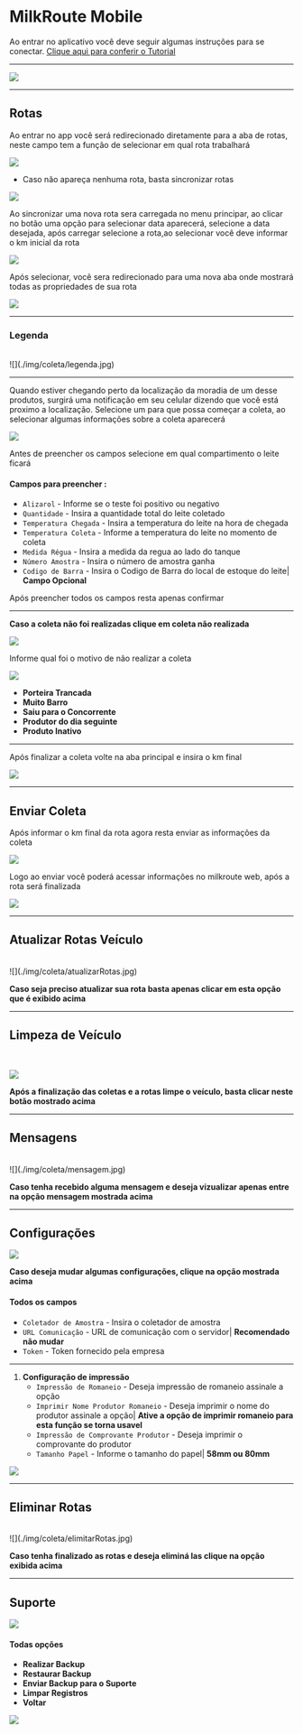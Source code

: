 # MilkRoute Mobile

Ao entrar no aplicativo você deve seguir algumas instruções para se conectar. [Clique aqui para conferir o Tutorial](https://youtu.be/i1GYTs2Ctr4)
***
![](./img/coleta/home.jpg)
<br>
***

## Rotas
Ao entrar no app você será redirecionado diretamente para a aba de rotas, neste campo tem a função de 
selecionar em qual rota trabalhará

![](./img/coleta/rotas.jpg)

* Caso não apareça nenhuma rota, basta sincronizar rotas

![](./img/coleta/sincronizarRotas.jpg)

Ao sincronizar uma nova rota sera carregada no menu principar, ao clicar no botão uma opção para selecionar data
aparecerá, selecione a data desejada, após carregar selecione a rota,ao selecionar você deve informar o km inicial da 
rota

![](./img/coleta/selecionar.png)

Após selecionar, você sera redirecionado para uma nova aba onde mostrará todas as propriedades de sua rota

![](./img/coleta/produtores.jpg)
***
### Legenda
<br>
![](./img/coleta/legenda.jpg)

***

Quando estiver chegando perto da localização da moradia de um desse produtos, surgirá uma notificação em seu celular dizendo que você está proximo a localização. Selecione um para que possa começar a coleta, ao selecionar algumas informações sobre a coleta aparecerá

![](./img/coleta/produtorInfo.jpg)

Antes de preencher os campos selecione em qual compartimento o leite ficará
#### **Campos para preencher :**

* `Alizarol` - Informe se o teste foi positivo ou negativo
* `Quantidade` - Insira a quantidade total do leite coletado
* `Temperatura Chegada` - Insira a temperatura do leite na hora de chegada
* `Temperatura Coleta` - Informe a temperatura do leite no momento de coleta
* `Medida Régua` - Insira a medida da regua ao lado do tanque 
* `Número Amostra` - Insira o número de amostra ganha
* `Codigo de Barra` - Insira o Codigo de Barra do local de estoque do leite| **Campo Opcional**

Após preencher todos os campos resta apenas confirmar
***

**Caso a coleta não foi realizadas clique em coleta não realizada**

![](./img/coleta/coletaNaoRealizada.jpg)

Informe qual foi o motivo de não realizar a coleta

![](./img/coleta/motivo.jpg)

* **Porteira Trancada**
* **Muito Barro**
* **Saiu para o Concorrente**
* **Produtor do dia seguinte**
* **Produto Inativo**
***
Após finalizar a coleta volte na aba principal e insira o km final

![](./img/coleta/kmFinal.jpg)
***

## Enviar Coleta

Após informar o km final da rota agora resta enviar as informações da coleta

![](./img/coleta/enviarColeta.jpg)

Logo ao enviar você poderá acessar informações no milkroute web, após a rota será finalizada

![](./img/coleta/rotaFinalizada.jpg)
***

## Atualizar Rotas Veículo
<br>
![](./img/coleta/atualizarRotas.jpg)

**Caso seja preciso atualizar sua rota basta apenas clicar em esta opção que é exibido acima**
***
## Limpeza de Veículo
<br>

![](./img/coleta/limpezaVeiculo.jpg)

**Após a finalização das coletas e a rotas limpe o veículo, basta clicar neste botão mostrado acima**
***

## Mensagens 
<br>
![](./img/coleta/mensagem.jpg)

**Caso tenha recebido alguma mensagem e deseja vizualizar apenas entre na opção mensagem mostrada acima**
***

## Configurações

![](./img/coleta/configs.jpg)

**Caso deseja mudar algumas configurações, clique na opção mostrada acima**

#### **Todos os campos**

* `Coletador de Amostra` - Insira o coletador de amostra
* `URL Comunicação` - URL de comunicação com o servidor| **Recomendado não mudar**
* `Token` - Token fornecido pela empresa
****
1. **Configuração de impressão**
    - `Impressão de Romaneio` - Deseja impressão de romaneio assinale a opção
    - `Imprimir Nome Produtor Romaneio` - Deseja imprimir o nome do produtor assinale a opção| **Ative a opção de imprimir romaneio para esta função se torna usavel**
    - `Impressão de Comprovante Produtor` - Deseja imprimir o comprovante do produtor
    - `Tamanho Papel` - Informe o tamanho do papel| **58mm ou 80mm**

![](./img/coleta/configPage.jpg)
***

## Eliminar Rotas
<br>
![](./img/coleta/elimitarRotas.jpg)

**Caso tenha finalizado as rotas e deseja eliminá las clique na opção exibida acima**
***

## Suporte

![](./img//coleta/suporte.jpg)

#### **Todas opções**

* **Realizar Backup**
* **Restaurar Backup**
* **Enviar Backup para o Suporte**
* **Limpar Registros**
* **Voltar**

![](./img/coleta/suportePage.jpg)

